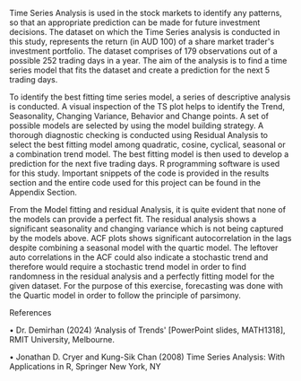 Time Series Analysis is used in the stock markets to identify any patterns, so that an appropriate prediction can be made for future investment decisions. The dataset on which the Time Series analysis is conducted in this study, represents the return (in AUD 100) of a share market trader's investment portfolio. The dataset comprises of 179 observations out of a possible 252 trading days in a year. The aim of the analysis is to find a time series model that fits the dataset and create a prediction for the next 5 trading days.

To identify the best fitting time series model, a series of descriptive analysis is conducted. A visual inspection of the TS plot helps to identify the Trend, Seasonality, Changing Variance, Behavior and Change points. A set of possible models are selected by using the model building strategy. A thorough diagnostic checking is conducted using Residual Analysis to select the best fitting model among quadratic, cosine, cyclical, seasonal or a combination trend model. The best fitting model is then used to develop a prediction for the next five trading days. R programming software is used for this study. Important snippets of the code is provided in the results section and the entire code used for this project can be found in the Appendix Section.

From the Model fitting and residual Analysis, it is quite evident that none of the models can provide a perfect fit. The residual analysis shows a significant seasonality and changing variance which is not being captured by the models above. ACF plots shows significant autocorrelation in the lags despite combining a seasonal model with the quartic model. The leftover auto correlations in the ACF could also indicate a stochastic trend and therefore would require a stochastic trend model in order to find randomness in the residual analysis and a perfectly fitting model for the given dataset. For the purpose of this exercise, forecasting was done with the Quartic model in order to follow the principle of parsimony.

References

•
Dr. Demirhan (2024) ‘Analysis of Trends' [PowerPoint slides, MATH1318], RMIT University, Melbourne.

•
Jonathan D. Cryer and Kung-Sik Chan (2008) Time Series Analysis: With Applications in R, Springer New York, NY
